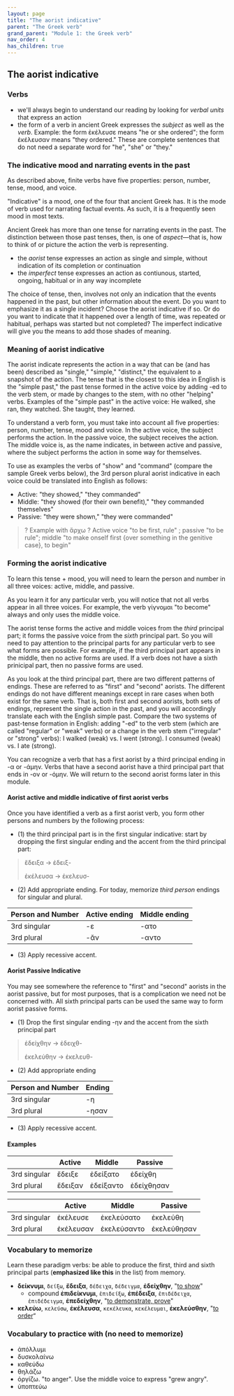 ```yaml
---
layout: page
title: "The aorist indicative"
parent: "The Greek verb"
grand_parent: "Module 1: the Greek verb"
nav_order: 4
has_children: true
---
```


## The aorist indicative

### Verbs

- we'll always begin to understand our reading by looking for *verbal units* that express an action
- the form of a verb in ancient Greek expresses the *subject* as well as the *verb*.  Example: the form ἐκέλευσε means "he or she ordered"; the form ἐκέλευσαν means "they ordered."  These are complete sentences that do not need a separate word for "he", "she" or "they."

### The indicative mood and narrating events in the past

As described above, finite verbs have five properties: person, number, tense, mood, and voice. 

"Indicative" is a mood, one of the four that ancient Greek has. It is the mode of verb used for narrating factual events. As such, it is a frequently seen mood in most texts.

Ancient Greek has more than one tense for narrating events in the past. The distinction between those past tenses, then, is one of *aspect*—that is, how to think of or picture the action the verb is representing. 
- the *aorist* tense expresses an action as single and simple, without indication of its completion or continuation
- the *imperfect* tense expresses an action as contiunous, started, ongoing, habitual or in any way incomplete

The choice of tense, then, involves not only an indication that the events happened in the past, but other information about the event. Do you want to emphasize it as a single incident? Choose the aorist indicative if so. Or do you want to indicate that it happened over a length of time, was repeated or habitual, perhaps was started but not completed? The imperfect indicative will give you the means to add those shades of meaning.

### Meaning of aorist indicative

The aorist indicate represents the action in a way that can be (and has been) described as "single," "simple," "distinct," the equivalent to a snapshot of the action. The tense that is the closest to this idea in English is the "simple past," the past tense formed in the active voice by adding -ed to the verb stem, or made by changes to the stem, with no other "helping" verbs. Examples of the "simple past" in the active voice: He walked, she ran, they watched. She taught, they learned. 

To understand a verb form, you must take into account all five properties: person, number, tense, mood and voice. In the active voice, the subject performs the action. In the passive voice, the subject receives the action. The middle voice is, as the name indicates, in between active and passive, where the subject performs the action in some way for themselves.

To use as examples the verbs of "show" and "command" (compare the sample Greek verbs below), the 3rd person plural aorist indicative in each voice could be translated into English as follows:
- Active: "they showed," "they commanded"
- Middle: "they showed (for their own benefit)," "they commanded themselves"
- Passive: "they were shown," "they were commanded"


> ? Example with ἄρχω ?  Active voice "to be first, rule" ; passive "to be rule"; middle "to make onself first {over something in the genitive case}, to begin"



### Forming the aorist indicative

To learn this tense + mood, you will need to learn the person and number in all three voices: active, middle, and passive.

As you learn it for any particular verb, you will notice that not all verbs appear in all three voices. For example, the verb γίγνομαι "to become" always and only uses the middle voice. 

The aorist tense forms the active and middle voices from the *third* principal part; it forms the passive voice from the *sixth* principal part. So you will need to pay attention to the principal parts for any particular verb to see what forms are possible. For example, if the third principal part appears in the middle, then no active forms are used. If a verb does not have a sixth prinicipal part, then no passive forms are used.

As you look at the third principal part, there are two different patterns of endings. These are referred to as "first" and "second" aorists. The different endings do not have different meanings except in rare cases when both exist for the same verb. That is, both first and second aorists, both sets of endings, represent the single action in the past, and you will accordingly translate each with the English simple past. Compare the two systems of past-tense formation in English: adding "-ed" to the verb stem (which are called "regular" or "weak" verbs) or a change in the verb stem ("irregular" or "strong" verbs): I walked (weak) vs. I went (strong). I consumed (weak) vs. I ate (strong).

You can recognize a verb that has a first aorist by a third principal ending in -α or -άμην. Verbs that have a second aorist have a third principal part that ends in -ον or -όμην. We will return to the second aorist forms later in this module.


#### Aorist active and middle indicative of first aorist verbs

Once you have identified a verb as a first aorist verb, you form other persons and numbers by the following process:

- (1) the third principal part is in the first singular indicative: start by dropping the first singular ending and the accent from the third principal part:

> ἔδειξα -> ἐδειξ-
>
> ἐκέλευσα -> ἐκελευσ-

- (2) Add appropriate ending.  For today, memorize *third person* endings for singular and plural.

| Person and Number | Active ending | Middle ending |
| --- | --- | --- |
| 3rd singular |  -ε | -ατο |
| 3rd plural | -ᾰν | -αντο |


- (3) Apply recessive accent.  



#### Aorist Passive Indicative

You may see somewhere the reference to "first" and "second" aorists in the aorist passive, but for most purposes, that is a complication we need not be concerned with. All sixth principal parts can be used the same way to form aorist passive forms.

- (1) Drop the first singular ending -ην and the accent from the sixth principal part

> ἐδείχθην -> ἐδειχθ-
>
> ἐκελεύθην -> ἐκελευθ-


- (2) Add appropriate ending

| Person and Number | Ending |
| --- | --- |
| 3rd singular | -η  |
| 3rd plural | -ησαν |

- (3) Apply recessive accent.  



#### Examples

| | Active | Middle | Passive |
| --- | --- | --- | --- |
| 3rd singular |  ἔδειξε | ἐδείξατο | ἐδείχθη |
| 3rd plural | ἔδειξαν | ἐδείξαντο |ἐδείχθησαν  |



| | Active | Middle | Passive |
| --- | --- | --- | --- |
| 3rd singular |  ἐκέλευσε | ἐκελεύσατο | ἐκελεύθη |
| 3rd plural | ἐκέλευσαν | ἐκελεύσαντο | ἐκελεύθησαν  |



### Vocabulary to memorize

Learn these paradigm verbs: be able to produce the first, third and sixth principal parts (**emphasized like this** in the list) from memory.

- **δείκνυμι**, `δείξω`, **ἔδειξα**, `δέδειχα`, `δέδειγμα`, **ἐδείχθην**, "[to show](http://folio2.furman.edu/lsj/?urn=urn:cite2:hmt:lsj.chicago_md:n23658)" 
    - compound **ἐπιδείκνυμι**, `ἐπιδείξω`, **ἐπέδειξα**, `ἐπιδέδειχα`, `ἐπιδέδειγμα`, **ἐπεδείχθην**, "[to demonstrate, prove](http://folio2.furman.edu/lsj/?urn=urn:cite2:hmt:lsj.chicago_md:n39125)"
- **κελεύω**, `κελεύσω`, **ἐκέλευσα**, `κεκέλευκα`, `κεκέλευμαι`, **ἐκελεύσθην**, "[to order](http://folio2.furman.edu/lsj/?urn=urn:cite2:hmt:lsj.chicago_md:n56496)“






<style>
    code {
    
    }
</style>


### Vocabulary to practice with (no need to memorize)

- ἀπόλλυμι
- δυσκολαίνω
- καθεύδω
- θηλάζω
- ὀργίζω. "to anger". Use the middle voice to express "grew angry".
- ὑποπτεύω
